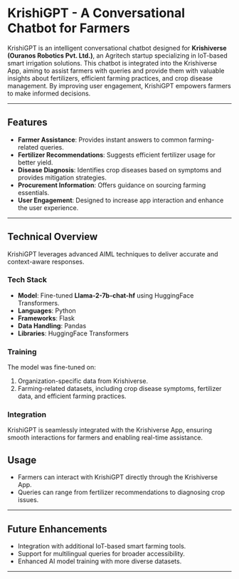 # KrishiGPT - A Conversational Chatbot for Farmers

KrishiGPT is an intelligent conversational chatbot designed for **Krishiverse (Ouranos Robotics Pvt. Ltd.)**, an Agritech startup specializing in IoT-based smart irrigation solutions. This chatbot is integrated into the Krishiverse App, aiming to assist farmers with queries and provide them with valuable insights about fertilizers, efficient farming practices, and crop disease management. By improving user engagement, KrishiGPT empowers farmers to make informed decisions.

---

## Features
- **Farmer Assistance**: Provides instant answers to common farming-related queries.
- **Fertilizer Recommendations**: Suggests efficient fertilizer usage for better yield.
- **Disease Diagnosis**: Identifies crop diseases based on symptoms and provides mitigation strategies.
- **Procurement Information**: Offers guidance on sourcing farming essentials.
- **User Engagement**: Designed to increase app interaction and enhance the user experience.

---

## Technical Overview
KrishiGPT leverages advanced AIML techniques to deliver accurate and context-aware responses.

### Tech Stack
- **Model**: Fine-tuned **Llama-2-7b-chat-hf** using HuggingFace Transformers.
- **Languages**: Python
- **Frameworks**: Flask
- **Data Handling**: Pandas
- **Libraries**: HuggingFace Transformers

### Training
The model was fine-tuned on:
1. Organization-specific data from Krishiverse.
2. Farming-related datasets, including crop disease symptoms, fertilizer data, and efficient farming practices.

### Integration
KrishiGPT is seamlessly integrated with the Krishiverse App, ensuring smooth interactions for farmers and enabling real-time assistance.


## Usage
- Farmers can interact with KrishiGPT directly through the Krishiverse App.
- Queries can range from fertilizer recommendations to diagnosing crop issues.

---

## Future Enhancements
- Integration with additional IoT-based smart farming tools.
- Support for multilingual queries for broader accessibility.
- Enhanced AI model training with more diverse datasets.

---

